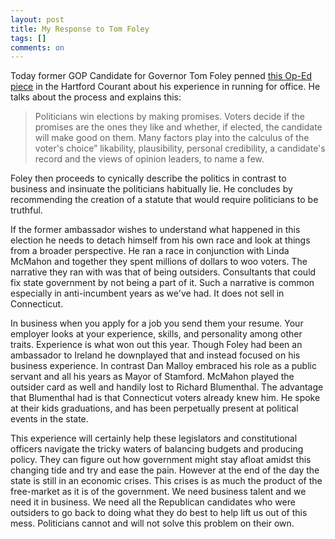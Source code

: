 ```yaml
---
layout: post
title: My Response to Tom Foley
tags: []
comments: on
---
```


Today former GOP Candidate for Governor Tom Foley penned <a href="http://www.courant.com/news/opinion/hc-op-foley-election-promises-1121-20101121,0,144715.story">this Op-Ed piece</a> in the Hartford Courant about his experience in running for office. He talks about the process and explains this:
<blockquote>Politicians win elections by making promises. Voters decide if the promises are the ones they like and whether, if elected, the candidate will make good on them. Many factors play into the calculus of the voter's choice” likability, plausibility, personal credibility, a candidate's record and the views of opinion leaders, to name a few.</blockquote>

Foley then proceeds to cynically describe the politics in contrast to business and insinuate the politicians habitually lie. He concludes by recommending the creation of a statute that would require politicians to be truthful.

If the former ambassador wishes to understand what happened in this election he needs to detach himself from his own race and look at things from a broader perspective. He ran a race in conjunction with Linda McMahon and together they spent millions of dollars to woo voters. The narrative they ran with was that of being outsiders. Consultants that could fix state government by not being a part of it. Such a narrative is common especially in anti-incumbent years as we've had. It does not sell in Connecticut.

In business when you apply for a job you send them your resume. Your employer looks at your experience, skills, and personality among other traits. Experience is what won out this year. Though Foley had been an ambassador to Ireland he downplayed that and instead focused on his business experience. In contrast Dan Malloy embraced his role as a public servant and all his years as Mayor of Stamford. McMahon played the outsider card as well and handily lost to Richard Blumenthal. The advantage that Blumenthal had is that Connecticut voters already knew him. He spoke at their kids graduations, and has been perpetually present at political events in the state.

This experience will certainly help these legislators and constitutional officers navigate the tricky waters of balancing budgets and producing policy. They can figure out how government might stay afloat amidst this changing tide and try and ease the pain. However at the end of the day the state is still in an economic crises. This crises is as much the product of the free-market as it is of the government. We need business talent and we need it in business. We need all the Republican candidates who were outsiders to go back to doing what they do best to help lift us out of this mess. Politicians cannot and will not solve this problem on their own. 